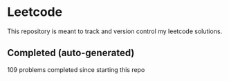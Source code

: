 # Leetcode

This repository is meant to track and version control my leetcode solutions.

## Completed (auto-generated)

109 problems completed since starting this repo
